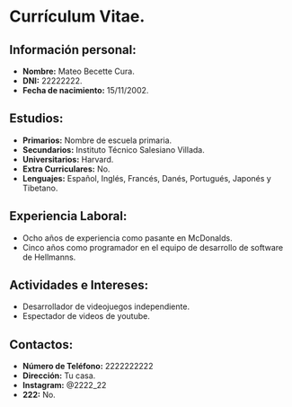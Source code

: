 # Currículum Vitae.

## Información personal:

- **Nombre:** Mateo Becette Cura.
- **DNI:** 22222222.
- **Fecha de nacimiento:** 15/11/2002.

## Estudios:

- **Primarios:** Nombre de escuela primaria.
- **Secundarios:** Instituto Técnico Salesiano Villada.
- **Universitarios:** Harvard.
- **Extra Curriculares:** No.
- **Lenguajes:** Español, Inglés, Francés, Danés, Portugués, Japonés y Tibetano.

## Experiencia Laboral:

- Ocho años de experiencia como pasante en McDonalds.
- Cinco años como programador en el equipo de desarrollo de software de Hellmanns.

## Actividades e Intereses:

- Desarrollador de videojuegos independiente.
- Espectador de videos de youtube.

## Contactos:

- **Número de Teléfono:** 2222222222
- **Dirección:** Tu casa.
- **Instagram:** @2222_22
- **222:** No.